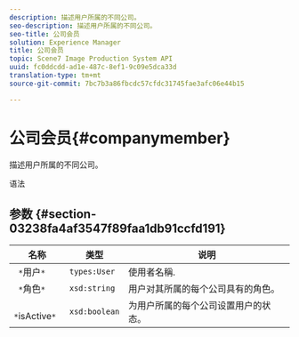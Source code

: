```yaml
---
description: 描述用户所属的不同公司。
seo-description: 描述用户所属的不同公司。
seo-title: 公司会员
solution: Experience Manager
title: 公司会员
topic: Scene7 Image Production System API
uuid: fc0ddcdd-ad1e-487c-8ef1-9c09e5dca33d
translation-type: tm+mt
source-git-commit: 7bc7b3a86fbcdc57cfdc31745fae3afc06e44b15

---
```



# 公司会员{#companymember}

描述用户所属的不同公司。

语法

## 参数 {#section-03238fa4af3547f89faa1db91ccfd191}

| 名称 | 类型 | 说明 |
|---|---|---|
| ` *`用户`*` | `types:User` | 使用者名稱. |
| ` *`角色`*` | `xsd:string` | 用户对其所属的每个公司具有的角色。 |
| ` *`isActive`*` | `xsd:boolean` | 为用户所属的每个公司设置用户的状态。 |

